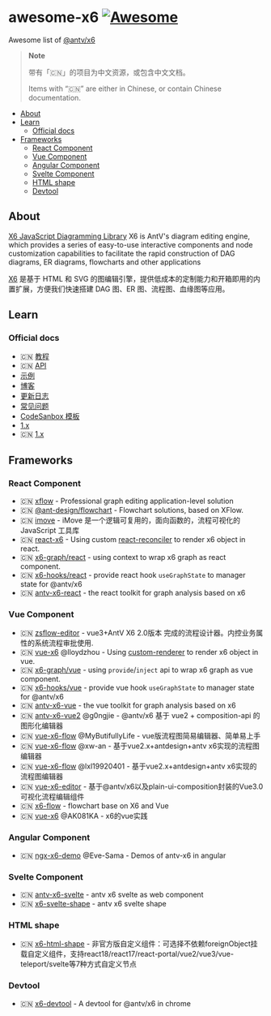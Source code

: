 # awesome-x6 [![Awesome](https://cdn.rawgit.com/sindresorhus/awesome/d7305f38d29fed78fa85652e3a63e154dd8e8829/media/badge.svg)](https://github.com/sindresorhus/awesome)

Awesome list of [@antv/x6](https://github.com/antvis/x6/)

> **Note**
>
> 带有「🇨🇳」的项目为中文资源，或包含中文文档。
> 
> Items with “🇨🇳” are either in Chinese, or contain Chinese documentation.

- [About](#about)
- [Learn](#learn)
    - [Official docs](#official-docs)
- [Frameworks](#frameworks)
    - [React Component](#react-component)
    - [Vue Component](#vue-component)
    - [Angular Component](#angular-component)
    - [Svelte Component](#svelte-component)
    - [HTML shape](#html-shape)
    - [Devtool](#devtool)


## About

[X6 JavaScript Diagramming Library](https://github.com/antvis/x6/)
X6 is AntV's diagram editing engine, which provides a series of easy-to-use interactive components and node customization capabilities to facilitate the rapid construction of DAG diagrams, ER diagrams, flowcharts and other applications

[X6](https://github.com/antvis/x6/) 是基于 HTML 和 SVG 的图编辑引擎，提供低成本的定制能力和开箱即用的内置扩展，方便我们快速搭建 DAG 图、ER 图、流程图、血缘图等应用。



## Learn


### Official docs

- 🇨🇳 [教程](https://x6.antv.antgroup.com/tutorial/about)
- 🇨🇳 [API](https://x6.antv.antgroup.com/api/graph/graph)
- [示例](http://x6.antv.antgroup.com/examples)
- [博客](https://www.yuque.com/antv/x6/huhla47wqalq5n7r)
- [更新日志](https://www.yuque.com/antv/x6/bbfu6r)
- [常见问题](https://www.yuque.com/antv/x6/tox1ukbz5cw57qfy)
- [CodeSanbox 模板](https://codesandbox.io/s/mo-ban-wchooy?file=/src/App.tsx)
- [1.x](https://x6.antv.vision/en)
- 🇨🇳 [1.x](https://antv-x6.gitee.io/zh/)


## Frameworks

### React Component
- 🇨🇳 [xflow](https://github.com/antvis/xflow) - Professional graph editing application-level solution
- 🇨🇳 [@ant-design/flowchart](https://github.com/ant-design/ant-design-charts/blob/master/packages/flowchart/README.md) - Flowchart solutions, based on XFlow.
- 🇨🇳 [imove](https://github.com/i5ting/imove) - iMove 是一个逻辑可复用的，面向函数的，流程可视化的 JavaScript 工具库
- 🇨🇳 [react-x6](https://github.com/lloydzhou/react-x6) - Using custom [react-reconciler](https://github.com/facebook/react/tree/main/packages/react-reconciler) to render x6 object in react.
- 🇨🇳 [x6-graph/react](https://github.com/lloydzhou/x6-graph) - using context to wrap x6 graph as react component.
- 🇨🇳 [x6-hooks/react](https://github.com/lloydzhou/x6-hooks) - provide react hook `useGraphState` to manager state for @antv/x6
- 🇨🇳 [antv-x6-react](https://github.com/lloydzhou/antv-x6-react) - the react toolkit for graph analysis based on x6


### Vue Component
- 🇨🇳 [zsflow-editor](https://gitee.com/gfqy/zsflow-editor) - vue3+AntV X6 2.0版本 完成的流程设计器。内控业务属性的系统流程审批使用.
- 🇨🇳 [vue-x6](https://github.com/lloydzhou/vue-x6) @lloydzhou - Using [custom-renderer](https://vuejs.org/api/custom-renderer.html) to render x6 object in vue.
- 🇨🇳 [x6-graph/vue](https://github.com/lloydzhou/x6-graph) - using `provide`/`inject` api to wrap x6 graph as vue component.
- 🇨🇳 [x6-hooks/vue](https://github.com/lloydzhou/x6-hooks) - provide vue hook `useGraphState` to manager state for @antv/x6
- 🇨🇳 [antv-x6-vue](https://github.com/lloydzhou/antv-x6-vue) - the vue toolkit for graph analysis based on x6
- 🇨🇳 [antv-x6-vue2](https://github.com/g0ngjie/antv-x6-vue2) @g0ngjie - @antv/x6 基于 vue2 + composition-api 的图形化编辑器
- 🇨🇳 [vue-x6-flow](https://github.com/MyButifullyLife/vue-x6-flow) @MyButifullyLife - vue版流程图简易编辑器、简单易上手
- 🇨🇳 [vue-x6-flow](https://github.com/xw-an/vue-x6-flow) @xw-an - 基于vue2.x+antdesign+antv x6实现的流程图编辑器
- 🇨🇳 [vue-x6-flow](https://github.com/lxl19920401/vue-x6-flow) @lxl19920401 - 基于vue2.x+antdesign+antv x6实现的流程图编辑器
- 🇨🇳 [vue-x6-editor](https://gitee.com/martsforever-pot/vue-x6-editor) - 基于@antv/x6以及plain-ui-composition封装的Vue3.0可视化流程编辑组件
- 🇨🇳 [x6-flow](https://github.com/lourain/x6-flow) - flowchart base on X6 and Vue
- 🇨🇳 [vue-x6](https://github.com/AK081KA/vue-x6) @AK081KA - x6的vue实践


### Angular Component
- 🇨🇳 [ngx-x6-demo](https://github.com/Eve-Sama/ngx-x6-demo) @Eve-Sama - Demos of antv-x6 in angular


### Svelte Component
- 🇨🇳 [antv-x6-svelte](https://github.com/lloydzhou/antv-x6-svelte) - antv x6 svelte as web component
- 🇨🇳 [x6-svelte-shape](https://github.com/smallshen/x6-svelte-shape) - antv x6 svelte shape

### HTML shape
- 🇨🇳 [x6-html-shape](https://github.com/lloydzhou/x6-html-shape) - 非官方版自定义组件：可选择不依赖foreignObject挂载自定义组件，支持react18/react17/react-portal/vue2/vue3/vue-teleport/svelte等7种方式自定义节点

### Devtool
- 🇨🇳 [x6-devtool](https://github.com/antvis/X6/tree/master/packages/x6-devtool) - A devtool for @antv/x6 in chrome








